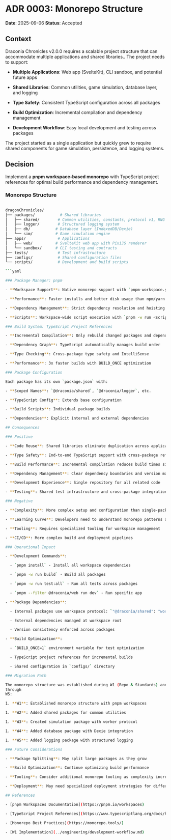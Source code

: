 <!-- markdownlint-disable -->

# ADR 0003: Monorepo Structure

**Date**: 2025-09-06
**Status**: Accepted

## Context

Draconia Chronicles v2.0.0 requires a scalable project structure that can accommodate multiple applications and shared libraries..
The project needs to support:

- **Multiple Applications**: Web app (SvelteKit), CLI sandbox, and potential future apps

- **Shared Libraries**: Common utilities, game simulation, database layer, and logging

- **Type Safety**: Consistent TypeScript configuration across all packages

- **Build Optimization**: Incremental compilation and dependency management

- **Development Workflow**: Easy local development and testing across packages

The project started as a single application but quickly grew to require shared components for game
simulation,
persistence,
and
logging
systems.

## Decision

Implement a **pnpm workspace-based monorepo** with TypeScript project references for optimal build
performance
and
dependency
management.

### Monorepo Structure

````bash

dragonChronicles/
├── packages/           # Shared libraries
│   ├── shared/        # Common utilities, constants, protocol v1, RNG
│   ├── logger/        # Structured logging system
│   ├── db/           # Database layer (IndexedDB/Dexie)
│   └── sim/          # Game simulation engine
├── apps/              # Applications
│   ├── web/          # SvelteKit web app with PixiJS renderer
│   └── sandbox/      # CLI testing and contracts
├── tests/             # Test infrastructure
├── configs/           # Shared configuration files
└── scripts/           # Development and build scripts

```yaml

### Package Manager: pnpm

- **Workspace Support**: Native monorepo support with `pnpm-workspace.yaml`

- **Performance**: Faster installs and better disk usage than npm/yarn

- **Dependency Management**: Strict dependency resolution and hoisting control

- **Scripts**: Workspace-wide script execution with `pnpm -w run <script>`

### Build System: TypeScript Project References

- **Incremental Compilation**: Only rebuild changed packages and dependents

- **Dependency Graph**: TypeScript automatically manages build order

- **Type Checking**: Cross-package type safety and IntelliSense

- **Performance**: 3x faster builds with BUILD_ONCE optimization

### Package Configuration

Each package has its own `package.json` with:

- **Scoped Names**: `@draconia/shared`, `@draconia/logger`, etc.

- **TypeScript Config**: Extends base configuration

- **Build Scripts**: Individual package builds

- **Dependencies**: Explicit internal and external dependencies

## Consequences

### Positive

- **Code Reuse**: Shared libraries eliminate duplication across applications

- **Type Safety**: End-to-end TypeScript support with cross-package references

- **Build Performance**: Incremental compilation reduces build times significantly

- **Dependency Management**: Clear dependency boundaries and version management

- **Development Experience**: Single repository for all related code

- **Testing**: Shared test infrastructure and cross-package integration tests

### Negative

- **Complexity**: More complex setup and configuration than single-package projects

- **Learning Curve**: Developers need to understand monorepo patterns and pnpm

- **Tooling**: Requires specialized tooling for workspace management

- **CI/CD**: More complex build and deployment pipelines

### Operational Impact

- **Development Commands**:

  - `pnpm install` - Install all workspace dependencies

  - `pnpm -w run build` - Build all packages

  - `pnpm -w run test:all` - Run all tests across packages

  - `pnpm --filter @draconia/web run dev` - Run specific app

- **Package Dependencies**:

  - Internal packages use workspace protocol: `"@draconia/shared": "workspace:*"`

  - External dependencies managed at workspace root

  - Version consistency enforced across packages

- **Build Optimization**:

  - `BUILD_ONCE=1` environment variable for test optimization

  - TypeScript project references for incremental builds

  - Shared configuration in `configs/` directory

### Migration Path

The monorepo structure was established during W1 (Repo & Standards) and has proven successful
through
W5:

1. **W1**: Established monorepo structure with pnpm workspaces

1. **W2**: Added shared packages for common utilities

1. **W3**: Created simulation package with worker protocol

1. **W4**: Added database package with Dexie integration

1. **W5**: Added logging package with structured logging

### Future Considerations

- **Package Splitting**: May split large packages as they grow

- **Build Optimization**: Continue optimizing build performance

- **Tooling**: Consider additional monorepo tooling as complexity increases

- **Deployment**: May need specialized deployment strategies for different apps

## References

- [pnpm Workspaces Documentation](https://pnpm.io/workspaces)

- [TypeScript Project References](https://www.typescriptlang.org/docs/handbook/project-references.html)

- [Monorepo Best Practices](https://monorepo.tools/)

- [W1 Implementation](../engineering/development-workflow.md)
````
